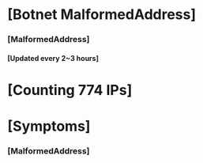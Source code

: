# [Botnet MalformedAddress]
### [MalformedAddress]
#### [Updated every 2~3 hours]

# [Counting 774 IPs]

# [Symptoms] 
###   [MalformedAddress]
